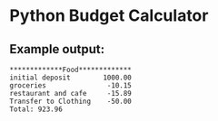 # Python Budget Calculator 

## Example output:
```
*************Food*************
initial deposit        1000.00
groceries               -10.15
restaurant and cafe     -15.89
Transfer to Clothing    -50.00
Total: 923.96
```
